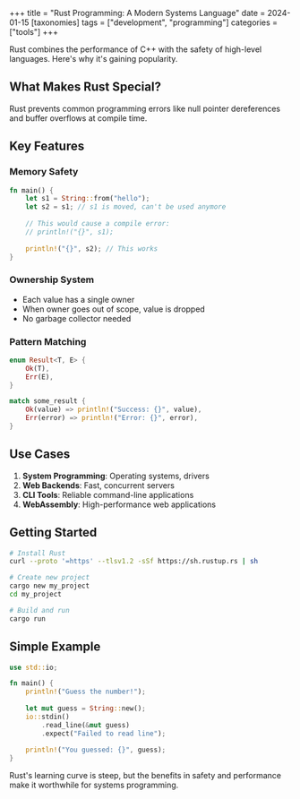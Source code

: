 +++
title = "Rust Programming: A Modern Systems Language"
date = 2024-01-15
[taxonomies]
tags = ["development", "programming"]
categories = ["tools"]
+++

Rust combines the performance of C++ with the safety of high-level languages. Here's why it's gaining popularity.

<!-- more -->

## What Makes Rust Special?

Rust prevents common programming errors like null pointer dereferences and buffer overflows at compile time.

## Key Features

### Memory Safety
```rust
fn main() {
    let s1 = String::from("hello");
    let s2 = s1; // s1 is moved, can't be used anymore
    
    // This would cause a compile error:
    // println!("{}", s1);
    
    println!("{}", s2); // This works
}
```

### Ownership System
- Each value has a single owner
- When owner goes out of scope, value is dropped
- No garbage collector needed

### Pattern Matching
```rust
enum Result<T, E> {
    Ok(T),
    Err(E),
}

match some_result {
    Ok(value) => println!("Success: {}", value),
    Err(error) => println!("Error: {}", error),
}
```

## Use Cases

1. **System Programming**: Operating systems, drivers
2. **Web Backends**: Fast, concurrent servers
3. **CLI Tools**: Reliable command-line applications
4. **WebAssembly**: High-performance web applications

## Getting Started

```bash
# Install Rust
curl --proto '=https' --tlsv1.2 -sSf https://sh.rustup.rs | sh

# Create new project
cargo new my_project
cd my_project

# Build and run
cargo run
```

## Simple Example

```rust
use std::io;

fn main() {
    println!("Guess the number!");
    
    let mut guess = String::new();
    io::stdin()
        .read_line(&mut guess)
        .expect("Failed to read line");
        
    println!("You guessed: {}", guess);
}
```

Rust's learning curve is steep, but the benefits in safety and performance make it worthwhile for systems programming.